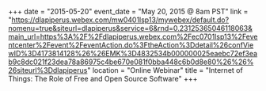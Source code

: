 +++
date = "2015-05-20"
event_date = "May 20, 2015 @ 8am PST"
link = "https://dlapiperus.webex.com/mw0401lsp13/mywebex/default.do?nomenu=true&siteurl=dlapiperus&service=6&rnd=0.23125365046118063&main_url=https%3A%2F%2Fdlapiperus.webex.com%2Fec0701lsp13%2Feventcenter%2Fevent%2FeventAction.do%3FtheAction%3Ddetail%26confViewID%3D4173814128%26%26EMK%3D4832534b000000025eaebc72ef3eab9c8dc021f23dea78a86975c4be670e081f0bba448c6b0d8e80%26%26%26siteurl%3Ddlapiperus"
location = "Online Webinar"
title = "Internet of Things: The Role of Free and 
Open Source Software"
+++
